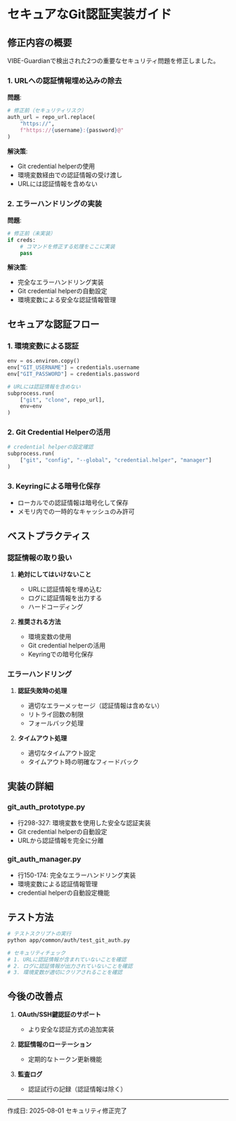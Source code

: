 # セキュアなGit認証実装ガイド

## 修正内容の概要

VIBE-Guardianで検出された2つの重要なセキュリティ問題を修正しました。

### 1. URLへの認証情報埋め込みの除去

**問題**: 
```python
# 修正前（セキュリティリスク）
auth_url = repo_url.replace(
    "https://",
    f"https://{username}:{password}@"
)
```

**解決策**:
- Git credential helperの使用
- 環境変数経由での認証情報の受け渡し
- URLには認証情報を含めない

### 2. エラーハンドリングの実装

**問題**: 
```python
# 修正前（未実装）
if creds:
    # コマンドを修正する処理をここに実装
    pass
```

**解決策**:
- 完全なエラーハンドリング実装
- Git credential helperの自動設定
- 環境変数による安全な認証情報管理

## セキュアな認証フロー

### 1. 環境変数による認証
```python
env = os.environ.copy()
env["GIT_USERNAME"] = credentials.username
env["GIT_PASSWORD"] = credentials.password

# URLには認証情報を含めない
subprocess.run(
    ["git", "clone", repo_url],
    env=env
)
```

### 2. Git Credential Helperの活用
```python
# credential helperの設定確認
subprocess.run(
    ["git", "config", "--global", "credential.helper", "manager"]
)
```

### 3. Keyringによる暗号化保存
- ローカルでの認証情報は暗号化して保存
- メモリ内での一時的なキャッシュのみ許可

## ベストプラクティス

### 認証情報の取り扱い
1. **絶対にしてはいけないこと**
   - URLに認証情報を埋め込む
   - ログに認証情報を出力する
   - ハードコーディング

2. **推奨される方法**
   - 環境変数の使用
   - Git credential helperの活用
   - Keyringでの暗号化保存

### エラーハンドリング
1. **認証失敗時の処理**
   - 適切なエラーメッセージ（認証情報は含めない）
   - リトライ回数の制限
   - フォールバック処理

2. **タイムアウト処理**
   - 適切なタイムアウト設定
   - タイムアウト時の明確なフィードバック

## 実装の詳細

### git_auth_prototype.py
- 行298-327: 環境変数を使用した安全な認証実装
- Git credential helperの自動設定
- URLから認証情報を完全に分離

### git_auth_manager.py
- 行150-174: 完全なエラーハンドリング実装
- 環境変数による認証情報管理
- credential helperの自動設定機能

## テスト方法

```bash
# テストスクリプトの実行
python app/common/auth/test_git_auth.py

# セキュリティチェック
# 1. URLに認証情報が含まれていないことを確認
# 2. ログに認証情報が出力されていないことを確認
# 3. 環境変数が適切にクリアされることを確認
```

## 今後の改善点

1. **OAuth/SSH鍵認証のサポート**
   - より安全な認証方式の追加実装

2. **認証情報のローテーション**
   - 定期的なトークン更新機能

3. **監査ログ**
   - 認証試行の記録（認証情報は除く）

---
作成日: 2025-08-01
セキュリティ修正完了